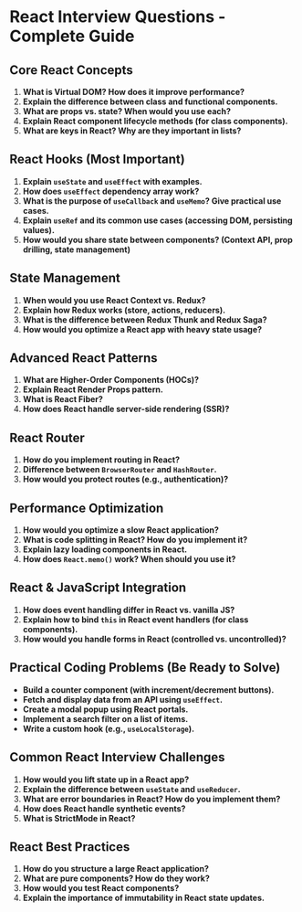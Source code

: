 # React Interview Questions - Complete Guide

## Core React Concepts

1. **What is Virtual DOM? How does it improve performance?**
2. **Explain the difference between class and functional components.**
3. **What are props vs. state? When would you use each?**
4. **Explain React component lifecycle methods (for class components).**
5. **What are keys in React? Why are they important in lists?**

## React Hooks (Most Important)

1. **Explain `useState` and `useEffect` with examples.**
2. **How does `useEffect` dependency array work?**
3. **What is the purpose of `useCallback` and `useMemo`? Give practical use cases.**
4. **Explain `useRef` and its common use cases (accessing DOM, persisting values).**
5. **How would you share state between components? (Context API, prop drilling, state management)**

## State Management

1. **When would you use React Context vs. Redux?**
2. **Explain how Redux works (store, actions, reducers).**
3. **What is the difference between Redux Thunk and Redux Saga?**
4. **How would you optimize a React app with heavy state usage?**

## Advanced React Patterns

1. **What are Higher-Order Components (HOCs)?**
2. **Explain React Render Props pattern.**
3. **What is React Fiber?**
4. **How does React handle server-side rendering (SSR)?**

## React Router

1. **How do you implement routing in React?**
2. **Difference between `BrowserRouter` and `HashRouter`.**
3. **How would you protect routes (e.g., authentication)?**

## Performance Optimization

1. **How would you optimize a slow React application?**
2. **What is code splitting in React? How do you implement it?**
3. **Explain lazy loading components in React.**
4. **How does `React.memo()` work? When should you use it?**

## React & JavaScript Integration

1. **How does event handling differ in React vs. vanilla JS?**
2. **Explain how to bind `this` in React event handlers (for class components).**
3. **How would you handle forms in React (controlled vs. uncontrolled)?**

## Practical Coding Problems (Be Ready to Solve)

- **Build a counter component (with increment/decrement buttons).**
- **Fetch and display data from an API using `useEffect`.**
- **Create a modal popup using React portals.**
- **Implement a search filter on a list of items.**
- **Write a custom hook (e.g., `useLocalStorage`).**

## Common React Interview Challenges

1. **How would you lift state up in a React app?**
2. **Explain the difference between `useState` and `useReducer`.**
3. **What are error boundaries in React? How do you implement them?**
4. **How does React handle synthetic events?**
5. **What is StrictMode in React?**

## React Best Practices

1. **How do you structure a large React application?**
2. **What are pure components? How do they work?**
3. **How would you test React components?**
4. **Explain the importance of immutability in React state updates.**
